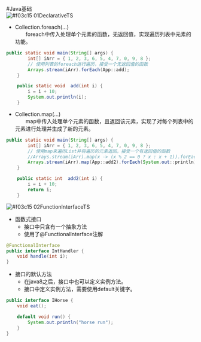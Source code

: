 #Java基础<br>
![#f03c15](https://placehold.it/15/f03c15/000000?text=+) 01DeclarativeTS<br>
* Collection.foreach(...)<br>
　　foreach中传入处理单个元素的函数，无返回值，实现遍历列表中元素的功能。
```java
public static void main(String[] args) {
		int[] iArr = { 1, 2, 3, 6, 5, 4, 7, 0, 9, 8 };
		// 使用列表的foreach进行遍历，接受一个无返回值的函数
		Arrays.stream(iArr).forEach(App::add);
	}

	public static void  add(int i) {
		i = i + 10;
		System.out.println(i);
	}
```

* Collection.map(...)<br>
　　map中传入处理单个元素的函数，且返回该元素，实现了对每个列表中的元素进行处理并生成了新的元素。
  
```java
public static void main(String[] args) {
		int[] iArr = { 1, 2, 3, 6, 5, 4, 7, 0, 9, 8 };
		// 使用map来遍历List并将遍历的元素返回，接受一个有返回值的函数
		//Arrays.stream(iArr).map(x -> (x % 2 == 0 ? x : x + 1)).forEach(System.out::println);
		Arrays.stream(iArr).map(App::add2).forEach(System.out::println);
	}

	public static int  add2(int i) {
		i = i + 10;
		return i;
	}
```
![#f03c15](https://placehold.it/15/f03c15/000000?text=+) 02FunctionInterfaceTS<br>
* 函数式接口
    * 接口中只含有一个抽象方法
    * 使用了@FunctionalInterface注解
```java
@FunctionalInterface
public interface IntHandler {
	void handle(int i);
}

```

* 接口的默认方法
    * 在java8之后，接口中也可以定义实例方法。
    * 接口中定义实例方法，需要使用default关键字。
```java
public interface IHorse {
	void eat();

    default void run() {
		System.out.println("horse run");
	}
}

```
